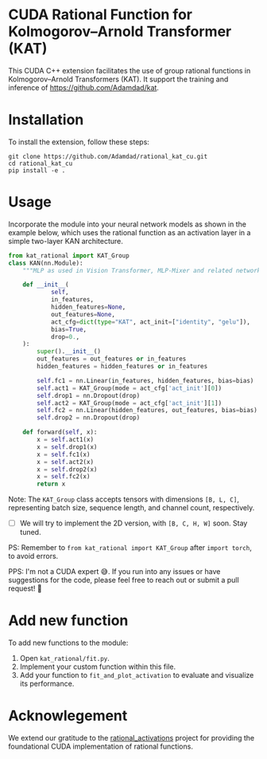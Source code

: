 # CUDA Rational Function for Kolmogorov–Arnold Transformer (KAT)

This CUDA C++ extension facilitates the use of group rational functions in Kolmogorov–Arnold Transformers (KAT). It support the training and inference of https://github.com/Adamdad/kat.

# Installation 
To install the extension, follow these steps:
```shell
git clone https://github.com/Adamdad/rational_kat_cu.git
cd rational_kat_cu
pip install -e .
```

# Usage
Incorporate the module into your neural network models as shown in the example below, which uses the rational function as an activation layer in a simple two-layer KAN architecture.
```python
from kat_rational import KAT_Group
class KAN(nn.Module):
    """MLP as used in Vision Transformer, MLP-Mixer and related networks."""

    def __init__(
            self,
            in_features,
            hidden_features=None,
            out_features=None,
            act_cfg=dict(type="KAT", act_init=["identity", "gelu"]),
            bias=True,
            drop=0.,
    ):
        super().__init__()
        out_features = out_features or in_features
        hidden_features = hidden_features or in_features

        self.fc1 = nn.Linear(in_features, hidden_features, bias=bias)
        self.act1 = KAT_Group(mode = act_cfg['act_init'][0])
        self.drop1 = nn.Dropout(drop)
        self.act2 = KAT_Group(mode = act_cfg['act_init'][1])
        self.fc2 = nn.Linear(hidden_features, out_features, bias=bias)
        self.drop2 = nn.Dropout(drop)

    def forward(self, x):
        x = self.act1(x)
        x = self.drop1(x)
        x = self.fc1(x)
        x = self.act2(x)
        x = self.drop2(x)
        x = self.fc2(x)
        return x
```

Note: The `KAT_Group` class accepts tensors with dimensions `[B, L, C]`, representing batch size, sequence length, and channel count, respectively. 

- [ ] We will try to implement the 2D version, with `[B, C, H, W]` soon. Stay tuned.

PS: Remember to `from kat_rational import KAT_Group` after `import torch`, to avoid errors.

PPS: I'm not a CUDA expert 😅. If you run into any issues or have suggestions for the code, please feel free to reach out or submit a pull request! 🚀

# Add new function 

To add new functions to the module:

1. Open `kat_rational/fit.py`.
2. Implement your custom function within this file.
3. Add your function to `fit_and_plot_activation` to evaluate and visualize its performance.

# Acknowlegement

We extend our gratitude to the [rational_activations](https://github.com/ml-research/rational_activations) project for providing the foundational CUDA implementation of rational functions.
